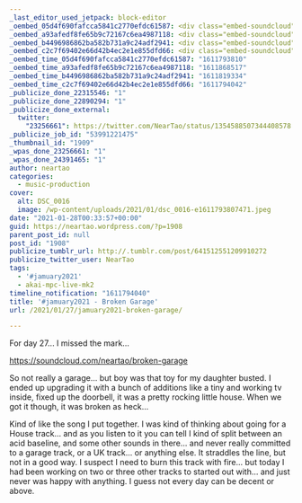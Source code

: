 ```yaml
---
_last_editor_used_jetpack: block-editor
_oembed_05d4f690fafcca5841c2770efdc61587: <div class="embed-soundcloud"><iframe title="Broken Garage by NearTao" width="750" height="400" scrolling="no" frameborder="no" src="https://w.soundcloud.com/player/?visual=true&url=https%3A%2F%2Fapi.soundcloud.com%2Ftracks%2F974103742&show_artwork=true&maxwidth=750&maxheight=1000&dnt=1"></iframe></div>
_oembed_a93afedf8fe65b9c72167c6ea4987118: <div class="embed-soundcloud"><iframe title="Ethical Bad Boy by NearTao" width="500" height="400" scrolling="no" frameborder="no" src="https://w.soundcloud.com/player/?visual=true&url=https%3A%2F%2Fapi.soundcloud.com%2Ftracks%2F974701279&show_artwork=true&maxwidth=500&maxheight=750&dnt=1"></iframe></div>
_oembed_b4496986862ba582b731a9c24adf2941: <div class="embed-soundcloud"><iframe title="Broken Garage by NearTao" width="500" height="400" scrolling="no" frameborder="no" src="https://w.soundcloud.com/player/?visual=true&url=https%3A%2F%2Fapi.soundcloud.com%2Ftracks%2F974103742&show_artwork=true&maxwidth=500&maxheight=750&dnt=1"></iframe></div>
_oembed_c2c7f69402e66d42b4ec2e1e855dfd66: <div class="embed-soundcloud"><iframe title="Broken Garage by NearTao" width="584" height="400" scrolling="no" frameborder="no" src="https://w.soundcloud.com/player/?visual=true&url=https%3A%2F%2Fapi.soundcloud.com%2Ftracks%2F974103742&show_artwork=true&maxwidth=584&maxheight=876&dnt=1"></iframe></div>
_oembed_time_05d4f690fafcca5841c2770efdc61587: "1611793810"
_oembed_time_a93afedf8fe65b9c72167c6ea4987118: "1611868517"
_oembed_time_b4496986862ba582b731a9c24adf2941: "1611819334"
_oembed_time_c2c7f69402e66d42b4ec2e1e855dfd66: "1611794042"
_publicize_done_22315546: "1"
_publicize_done_22890294: "1"
_publicize_done_external:
  twitter:
    "23256661": https://twitter.com/NearTao/status/1354588507344408578
_publicize_job_id: "53991221475"
_thumbnail_id: "1909"
_wpas_done_23256661: "1"
_wpas_done_24391465: "1"
author: neartao
categories:
  - music-production
cover:
  alt: DSC_0016
  image: /wp-content/uploads/2021/01/dsc_0016-e1611793807471.jpeg
date: "2021-01-28T00:33:57+00:00"
guid: https://neartao.wordpress.com/?p=1908
parent_post_id: null
post_id: "1908"
publicize_tumblr_url: http://.tumblr.com/post/641512551209910272
publicize_twitter_user: NearTao
tags:
  - '#jamuary2021'
  - akai-mpc-live-mk2
timeline_notification: "1611794040"
title: '#jamuary2021 - Broken Garage'
url: /2021/01/27/jamuary2021-broken-garage/

---
```

For day 27... I missed the mark...

https://soundcloud.com/neartao/broken-garage

So not really a garage... but boy was that toy for my daughter busted. I ended up upgrading it with a bunch of additions like a tiny and working tv inside, fixed up the doorbell, it was a pretty rocking little house. When we got it though, it was broken as heck...

Kind of like the song I put together. I was kind of thinking about going for a House track... and as you listen to it you can tell I kind of split between an acid baseline, and some other sounds in there... and never really committed to a garage track, or a UK track... or anything else. It straddles the line, but not in a good way. I suspect I need to burn this track with fire... but today I had been working on two or three other tracks to started out with... and just never was happy with anything. I guess not every day can be decent or above.
